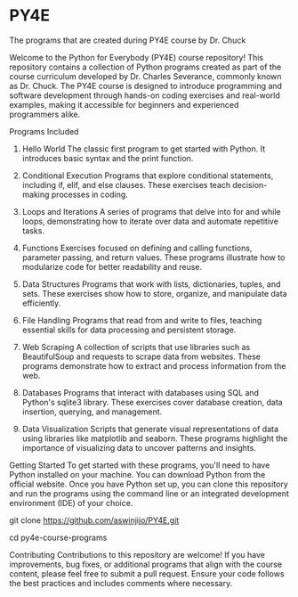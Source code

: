 # PY4E
The programs that are created during PY4E course by Dr. Chuck

Welcome to the Python for Everybody (PY4E) course repository! This repository contains a collection of Python programs created as part of the course curriculum developed by Dr. Charles Severance, commonly known as Dr. Chuck. The PY4E course is designed to introduce programming and software development through hands-on coding exercises and real-world examples, making it accessible for beginners and experienced programmers alike.

Programs Included
1. Hello World
The classic first program to get started with Python. It introduces basic syntax and the print function.

2. Conditional Execution
Programs that explore conditional statements, including if, elif, and else clauses. These exercises teach decision-making processes in coding.

3. Loops and Iterations
A series of programs that delve into for and while loops, demonstrating how to iterate over data and automate repetitive tasks.

4. Functions
Exercises focused on defining and calling functions, parameter passing, and return values. These programs illustrate how to modularize code for better readability and reuse.

5. Data Structures
Programs that work with lists, dictionaries, tuples, and sets. These exercises show how to store, organize, and manipulate data efficiently.

6. File Handling
Programs that read from and write to files, teaching essential skills for data processing and persistent storage.

7. Web Scraping
A collection of scripts that use libraries such as BeautifulSoup and requests to scrape data from websites. These programs demonstrate how to extract and process information from the web.

8. Databases
Programs that interact with databases using SQL and Python's sqlite3 library. These exercises cover database creation, data insertion, querying, and management.

9. Data Visualization
Scripts that generate visual representations of data using libraries like matplotlib and seaborn. These programs highlight the importance of visualizing data to uncover patterns and insights.

Getting Started
To get started with these programs, you'll need to have Python installed on your machine. You can download Python from the official website. Once you have Python set up, you can clone this repository and run the programs using the command line or an integrated development environment (IDE) of your choice.


git clone https://github.com/aswinjijo/PY4E.git


cd py4e-course-programs



Contributing
Contributions to this repository are welcome! If you have improvements, bug fixes, or additional programs that align with the course content, please feel free to submit a pull request. Ensure your code follows the best practices and includes comments where necessary.
